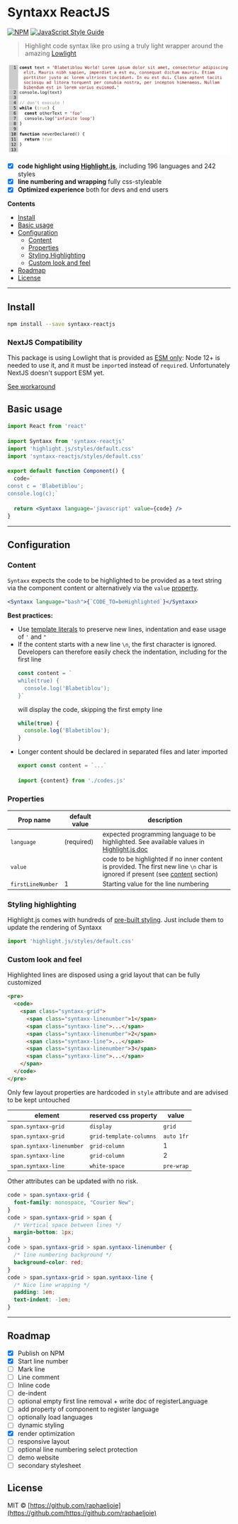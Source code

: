 # Syntaxx ReactJS
[![NPM](https://img.shields.io/npm/v/syntaxx-reactjs.svg)](https://www.npmjs.com/package/syntaxx-reactjs) [![JavaScript Style Guide](https://img.shields.io/badge/code_style-standard-brightgreen.svg)](https://standardjs.com)

> Highlight code syntax like pro using a truly light wrapper
> around the amazing [Lowlight](https://github.com/wooorm/lowlight)

![./example/](./example/doc/screenshot.png)

- [x] **code highlight using [Highlight.js](https://highlightjs.org/)**, including 196 languages and 242 styles
- [x] **line numbering and wrapping** fully css-styleable
- [x] **Optimized experience** both for devs and end users

**Contents**
- [Install](#install)
- [Basic usage](#basic-usage)
- [Configuration](#configuration)
  - [Content](#content)
  - [Properties](#properties)
  - [Styling Highlighting](#styling-highlighting)
  - [Custom look and feel](#custom-look-and-feel)
- [Roadmap](#roadmap)
- [License](#license)

---
## Install

```bash
npm install --save syntaxx-reactjs
```

### NextJS Compatibility
This package is using Lowlight that is provided as [ESM only](https://gist.github.com/sindresorhus/a39789f98801d908bbc7ff3ecc99d99c):
Node 12+ is needed to use it, and it must be `import`ed instead of `require`d.
Unfortunately NextJS doesn't support ESM yet.

[See workaround](./example-nextjs/README.md)

## Basic usage

```jsx
import React from 'react'

import Syntaxx from 'syntaxx-reactjs'
import 'highlight.js/styles/default.css'
import 'syntaxx-reactjs/styles/default.css'

export default function Component() {
  code=`
const c = 'Blabetiblou';
console.log(c);`

  return <Syntaxx language='javascript' value={code} />
}
```

---

## Configuration

### Content
`Syntaxx` expects the code to be highlighted to be provided as a text string
via the component content or alternatively via the `value` [property](#properties).
```jsx
<Syntaxx language="bash">{`CODE_TO=beHighlighted`}</Syntaxx>
```

**Best practices:**
* Use [template literals](https://developer.mozilla.org/en-US/docs/Web/JavaScript/Reference/Template_literals)
  to preserve new lines, indentation and ease usage of `'` and `"`
* If the content starts with a new line `\n`, the first character is ignored. Developers can therefore
  easily check the indentation, including for the first line
  ```js
  const content = `
  while(true) {
    console.log('Blabetiblou');
  }`
  ```
  will display the code, skipping the first empty line
  ```js
  while(true) {
    console.log('Blabetiblou');
  }
  ```
* Longer content should be declared in separated files and later imported
  ```jsx
  export const content = `...`

  import {content} from './codes.js'
  ```

### Properties

| Prop name | default value | description
| --- | --- | --- |
| `language`  | (required) | expected programming language to be highlighted. See available values in [Highlight.js doc](https://github.com/highlightjs/highlight.js/blob/main/SUPPORTED_LANGUAGES.md)
| `value` | | code to be highlighted if no inner content is provided. The first new line `\n` char is ignored if present (see [content](#content) section)
| `firstLineNumber` | 1 | Starting value for the line numbering

### Styling highlighting
Highlight.js comes with hundreds of [pre-built styling](https://highlightjs.org/static/demo/). Just
include them to update the rendering of Syntaxx
```js
import 'highlight.js/styles/default.css'
```

### Custom look and feel
Highlighted lines are disposed using a grid layout that can be fully customized
```html
<pre>
  <code>
    <span class="syntaxx-grid">
      <span class="syntaxx-linenumber">1</span>
      <span class="syntaxx-line">...</span>
      <span class="syntaxx-linenumber">2</span>
      <span class="syntaxx-line">...</span>
      <span class="syntaxx-linenumber">3</span>
      <span class="syntaxx-line">...</span>
    </span>
  </code>
</pre>
```
Only few layout properties are hardcoded in `style` attribute and are advised to be kept untouched

| element | reserved css property | value |
| --- | --- | --- |
| `span.syntaxx-grid` | `display` | `grid`
| `span.syntaxx-grid` | `grid-template-columns` | `auto 1fr`
| `span.syntaxx-linenumber` | `grid-column` | 1
| `span.syntaxx-line` | `grid-column` | 2
| `span.syntaxx-line` | `white-space` | `pre-wrap`

Other attributes can be updated with no risk.
```css
code > span.syntaxx-grid {
  font-family: monospace, "Courier New";
}
code > span.syntaxx-grid > span {
  /* Vertical space between lines */
  margin-bottom: 1px;
}
code > span.syntaxx-grid > span.syntaxx-linenumber {
  /* line numbering background */
  background-color: red;
}
code > span.syntaxx-grid > span.syntaxx-line {
  /* Nice line wrapping */
  padding: 1em;
  text-indent: -1em;
}
```
---

## Roadmap
- [x] Publish on NPM
- [x] Start line number
- [ ] Mark line
- [ ] Line comment
- [ ] Inline code
- [ ] de-indent
- [ ] optional empty first line removal + write doc of registerLanguage
- [ ] add property of component to register language
- [ ] optionally load languages
- [ ] dynamic styling
- [x] render optimization
- [ ] responsive layout
- [ ] optional line numbering select protection
- [ ] demo website
- [ ] secondary stylesheet

## License

MIT © [https://github.com/raphaeljoie](https://github.com/https://github.com/raphaeljoie)
